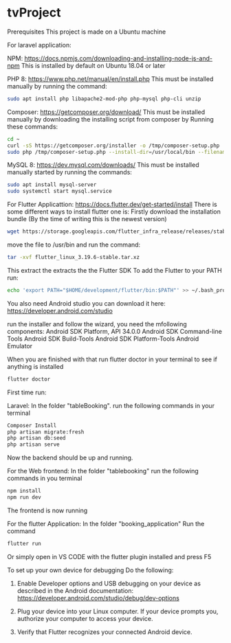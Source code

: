 # tvProject

Prerequisites
This project is made on a Ubuntu machine

For laravel application:

NPM: https://docs.npmjs.com/downloading-and-installing-node-js-and-npm
This is installed by default on Ubuntu 18.04 or later

PHP 8: https://www.php.net/manual/en/install.php 
This must be installed manually by running the command:
```bash
sudo apt install php libapache2-mod-php php-mysql php-cli unzip
```

Composer: https://getcomposer.org/download/
This must be installed manually by downloading the installing script from composer by Running these commands:
```bash
cd ~
curl -sS https://getcomposer.org/installer -o /tmp/composer-setup.php
sudo php /tmp/composer-setup.php --install-dir=/usr/local/bin --filename=composer
```
MySQL 8: https://dev.mysql.com/downloads/
This must be installed manually started by running the commands:
```bash
sudo apt install mysql-server
sudo systemctl start mysql.service
```

For Flutter Applicattion:
https://docs.flutter.dev/get-started/install
There is some different ways to install flutter one is:
Firstly download the installation bundle (By the time of writing this is the newest version)
```bash 
wget https://storage.googleapis.com/flutter_infra_release/releases/stable/linux/flutter_linux_3.19.6-stable.tar.xz
```
move the file to /usr/bin and run the command:
```bash
tar -xvf flutter_linux_3.19.6-stable.tar.xz
```
This extract the extracts the the Flutter SDK
To add the Flutter to your PATH run:
```bash
echo 'export PATH="$HOME/development/flutter/bin:$PATH"' >> ~/.bash_profile
```
You also need Android studio you can download it here:
https://developer.android.com/studio

run the installer and follow the wizard, you need the mfollowing components:
    Android SDK Platform, API 34.0.0
    Android SDK Command-line Tools
    Android SDK Build-Tools
    Android SDK Platform-Tools
    Android Emulator

When you are finished with that run flutter doctor in your terminal to see if anything is installed
```bash
flutter doctor
```


First time run:

Laravel:
In the folder "tableBooking".
run the following commands in your terminal
```bash
Composer Install
php artisan migrate:fresh
php artisan db:seed
php artisan serve
```
Now the backend should be up and running.

For the Web frontend:
In the folder "tablebooking" 
run the following commands in you terminal
```bash
npm install
npm run dev
```
The frontend is now running

For the flutter Application:
In the folder "booking_application"
Run the command
```bash
flutter run
```
Or simply open in VS CODE with the flutter plugin installed and press F5


To set up your own device for debugging Do the following:
1. Enable Developer options and USB debugging on your device as described in the Android documentation:
https://developer.android.com/studio/debug/dev-options

2. Plug your device into your Linux computer. If your device prompts you, authorize your computer to access your device.

3. Verify that Flutter recognizes your connected Android device.